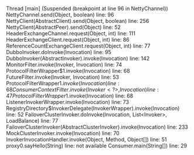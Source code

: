 Thread [main] (Suspended (breakpoint at line 96 in NettyChannel))	
	NettyChannel.send(Object, boolean) line: 96	
	NettyClient(AbstractClient).send(Object, boolean) line: 256	
	NettyClient(AbstractPeer).send(Object) line: 52	
	HeaderExchangeChannel.request(Object, int) line: 111	
	HeaderExchangeClient.request(Object, int) line: 86	
	ReferenceCountExchangeClient.request(Object, int) line: 77	
	DubboInvoker<T>.doInvoke(Invocation) line: 95	
	DubboInvoker<T>(AbstractInvoker<T>).invoke(Invocation) line: 142	
	MonitorFilter.invoke(Invoker<?>, Invocation) line: 74	
	ProtocolFilterWrapper$1.invoke(Invocation) line: 68	
	FutureFilter.invoke(Invoker<?>, Invocation) line: 53	
	ProtocolFilterWrapper$1.invoke(Invocation) line: 68	
	ConsumerContextFilter.invoke(Invoker<?>, Invocation) line: 47	
	ProtocolFilterWrapper$1.invoke(Invocation) line: 68	
	ListenerInvokerWrapper<T>.invoke(Invocation) line: 73	
	RegistryDirectory$InvokerDelegate<T>(InvokerWrapper<T>).invoke(Invocation) line: 52	
	FailoverClusterInvoker<T>.doInvoke(Invocation, List<Invoker<T>>, LoadBalance) line: 77	
	FailoverClusterInvoker<T>(AbstractClusterInvoker<T>).invoke(Invocation) line: 233	
	MockClusterInvoker<T>.invoke(Invocation) line: 70	
	InvokerInvocationHandler.invoke(Object, Method, Object[]) line: 51	
	proxy0.sayHello(String) line: not available	
	Consumer.main(String[]) line: 29	
